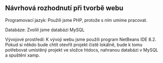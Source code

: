 ## Návrhová rozhodnutí při tvorbě webu
Programovací jazyk: Použili jsme PHP, protože s ním umíme pracovat.

Databáze: Zvolili jsme databázi MySQL

Vývojové prostředí: K vývoji webu jsme použili program NetBeans IDE 8.2. Pokud si někdo bude chtít otevřít projekt čistě lokálně, bude k tomu potřebovat umístěný projekt ve složce htdocs, nahranou databázi v MySQL a spuštění xamp.
